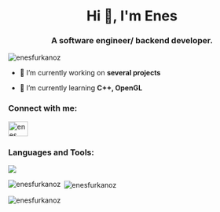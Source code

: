 <h1 align="center">Hi 👋, I'm Enes</h1>
<h3 align="center">A software engineer/ backend developer.</h3>

<p align="left"> <img src="https://komarev.com/ghpvc/?username=enesfurkanoz&label=Profile%20views&color=0e75b6&style=flat" alt="enesfurkanoz" /> </p>

- 🔭 I’m currently working on **several projects**

- 🌱 I’m currently learning **C++, OpenGL**

<h3 align="left">Connect with me:</h3>
<p align="left">
<a href="https://linkedin.com/in/enes furkanb öz" target="blank"><img align="center" src="https://raw.githubusercontent.com/rahuldkjain/github-profile-readme-generator/master/src/images/icons/Social/linked-in-alt.svg" alt="enes furkanb öz" height="30" width="40" /></a>
</p>

<h3 align="left">Languages and Tools:</h3>
<img src="https://img.shields.io/badge/Visual_Studio-5C2D91?style=for-the-badge&logo=visual%20studio&logoColor=white"></img>
<p><img align="left" src="https://github-readme-stats.vercel.app/api/top-langs?username=enesfurkanoz&show_icons=true&locale=en&layout=compact" alt="enesfurkanoz" /></p>

<p>&nbsp;<img align="center" src="https://github-readme-stats.vercel.app/api?username=enesfurkanoz&show_icons=true&locale=en" alt="enesfurkanoz" /></p>

<p><img align="center" src="https://github-readme-streak-stats.herokuapp.com/?user=enesfurkanoz&" alt="enesfurkanoz" /></p>
